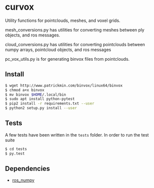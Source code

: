 # curvox
Utility functions for pointclouds, meshes, and voxel grids.

mesh_conversions.py has utilities for converting meshes between ply objects, and ros messages.

cloud_conversions.py has utilities for converting pointclouds between numpy arrays, pointcloud objects, and ros messages

pc_vox_utils.py is for generating binvox files from pointclouds.


## Install
```bash
$ wget http://www.patrickmin.com/binvox/linux64/binvox
$ chmod a+x binvox
$ mv binvox $HOME/.local/bin
$ sudo apt install python-pytest
$ pip2 install -r requirements.txt --user
$ python2 setup.py install --user
```

## Tests
A few tests have been written in the `tests` folder. In order to run the test suite
```bash
$ cd tests
$ py.test
```

## Dependencies

- [ros_numpy](https://github.com/eric-wieser/ros_numpy)
